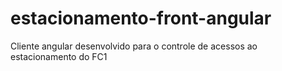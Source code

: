 # estacionamento-front-angular
Cliente angular desenvolvido para o controle de acessos ao estacionamento do FC1
